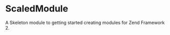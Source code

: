 ScaledModule
============

A Skeleton module to getting started creating modules for Zend Framework 2.
